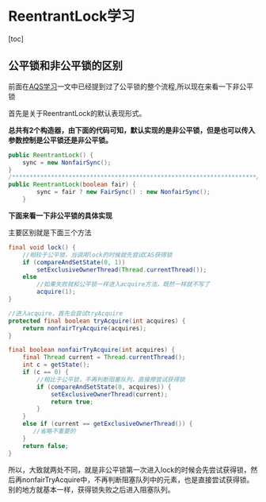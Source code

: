 # ReentrantLock学习

[toc]

## 公平锁和非公平锁的区别

前面在[AQS学习](https://blog.csdn.net/yiqzq/article/details/105027963)一文中已经提到过了公平锁的整个流程,所以现在来看一下非公平锁

首先是关于ReentrantLock的默认表现形式。

**总共有2个构造器，由下面的代码可知，默认实现的是非公平锁，但是也可以传入参数控制是公平锁还是非公平锁。**

```java
public ReentrantLock() {
    sync = new NonfairSync();
}
/*********************************************************************/
public ReentrantLock(boolean fair) {
        sync = fair ? new FairSync() : new NonfairSync();
    }
```

**下面来看一下非公平锁的具体实现**

主要区别就是下面三个方法

```java
final void lock() {
    //相较于公平锁，当调用lock的时候就先尝试CAS获得锁
    if (compareAndSetState(0, 1))
        setExclusiveOwnerThread(Thread.currentThread());
    else
        //如果失败就和公平锁一样进入acquire方法，既然一样就不写了
        acquire(1);
}
```

```java
//进入acquire，首先会尝试tryAcquire
protected final boolean tryAcquire(int acquires) {
    return nonfairTryAcquire(acquires);
}
```

```java
final boolean nonfairTryAcquire(int acquires) {
    final Thread current = Thread.currentThread();
    int c = getState();
    if (c == 0) {
        //相比于公平锁，不再判断阻塞队列，直接擦尝试获得锁
        if (compareAndSetState(0, acquires)) {
            setExclusiveOwnerThread(current);
            return true;
        }
    }
    else if (current == getExclusiveOwnerThread()) {
       //省略不重要的
    }
    return false;
}
```

所以，大致就两处不同，就是非公平锁第一次进入lock的时候会先尝试获得锁，然后再nonfairTryAcquire中，不再判断阻塞队列中的元素，也是直接尝试获得锁。别的地方就基本一样，获得锁失败之后进入阻塞队列。